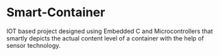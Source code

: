 # Smart-Container
IOT based project designed using Embedded C and Microcontrollers that smartly depicts the actual content level of a container with the help of sensor technology.
